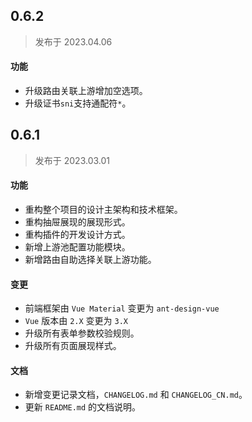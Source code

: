 ## 0.6.2
> 发布于 2023.04.06

#### 功能

- 升级路由关联上游增加空选项。
- 升级证书`sni`支持通配符`*`。



## 0.6.1
> 发布于 2023.03.01

#### 功能

- 重构整个项目的设计主架构和技术框架。
- 重构抽屉展现的展现形式。
- 重构插件的开发设计方式。
- 新增上游池配置功能模块。
- 新增路由自助选择关联上游功能。


#### 变更

- 前端框架由 ```Vue Material``` 变更为 ```ant-design-vue```
- ```Vue``` 版本由 ```2.X``` 变更为 ```3.X```
- 升级所有表单参数校验规则。
- 升级所有页面展现样式。
 

#### 文档

- 新增变更记录文档，`CHANGELOG.md` 和 `CHANGELOG_CN.md`。
- 更新 `README.md` 的文档说明。
